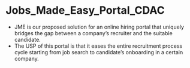 # Jobs_Made_Easy_Portal_CDAC
<ul>
<li>JME is our proposed solution for an online hiring portal that uniquely bridges the gap between a company’s recruiter and the suitable candidate.</li>
<li>The USP of this portal is that it eases the entire recruitment process cycle starting from job search to candidate’s onboarding in a certain company.</li>
</ul>